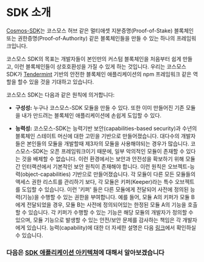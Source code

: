 # SDK 소개



[Cosmos-SDK](https://github.com/ColorPlatform/color-sdk)는 코스모스 허브 같은 멀티애셋 지분증명(Proof-of-Stake) 블록체인 또는 권한증명(Proof-of-Authority) 같은 블록체인들을 만들 수 있는 하나의 프레임워크입니다.

코스모스 SDK의 목표는 개발자들이 본인만의 커스텀 블록체인을 처음부터 쉽게 만들고, 이런 블록체인들이 상호호환성을 가질 수 있게 하는 것입니다. 우리는 코스모스 SDK가 [Tendermint](https://github.com/tendermint/tendermint) 기반의 안전한 블록체인 애플리케이션의 npm 프레임워크 같은 역할을 할수 있을 것을 기대하고 있습니다.

코스모스 SDK는 다음과 같은 원칙에 의거합니다:

- **구성성:** 누구나 코스모스-SDK 모듈을 만들 수 있다. 또한 이미 만들어진 기존 모듈을 내가 만드려는 블록체인 애플리케이션에 손쉽게 도입할 수 있다.

- **능력성:** 코스모스-SDK는 능력기반 보안(capabilities-based security)과 수년의 블록체인 스테이트 머신에 대한 고민을 기반으로 만들어졌습니다. 대다수의 개발자들은 본인들의 모듈을 개발할때 제3자의 모듈을 사용해야되는 경우가 많습니다. 코스모스-SDK는 오픈 프레임워크이기 때문에, 일부 악의적인 모듈이 존재할 수 있다는 것을 배제할 수 없습니다. 이런 환경에서는 보안과 안전성을 확보하기 위해 모듈간 인터랙션에서 기본적인 보안 원칙이 존재해야 합니다. 이런 원칙은 오브젝트-능력(object-capabilities) 기반으로 만들어졌습니다. 각 모듈이 다른 모든 모듈들의 액세스 권한 리스트를 관리하기 보다, 각 모듈은 키퍼(Keeper)라는 특수 오브젝트를 도입할 수 있습니다. 이런 '키퍼' 들은 다른 모듈에게 전달되어 사전에 정의된 능력(기능)을 수행할 수 있는 권한을 부여합니다. 예를 들어, 모듈 A의 키퍼가 모듈 B에게 전달되었을 경우, 모듈 B는 사전에 정의되어있는 한정된 모듈 A의 기능을 호출할 수 있습니다. 각 키퍼가 수행할 수 있는 기능은 해당 모듈의 개발자가 정의할 수 있으며, 모듈 기능으로 발생할 수 있는 안전/보안 문제를 감사하는 책임은 각 개발자에게 있습니다. 능력(capability)에 대한 더 자세한 설명은 다음 [링크](./ocap.md)에서 확인하실 수 있습니다.

### 다음은 [SDK 애플리케이션 아키텍쳐](./sdk-app-architecture.md)에 대해서 알아보겠습니다